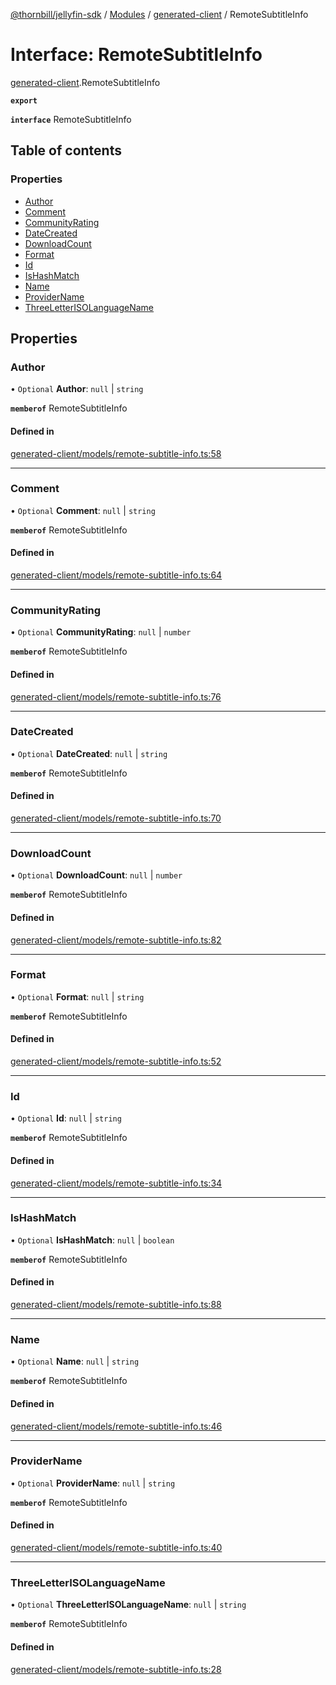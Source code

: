 [@thornbill/jellyfin-sdk](../README.md) / [Modules](../modules.md) / [generated-client](../modules/generated_client.md) / RemoteSubtitleInfo

# Interface: RemoteSubtitleInfo

[generated-client](../modules/generated_client.md).RemoteSubtitleInfo

**`export`**

**`interface`** RemoteSubtitleInfo

## Table of contents

### Properties

- [Author](generated_client.RemoteSubtitleInfo.md#author)
- [Comment](generated_client.RemoteSubtitleInfo.md#comment)
- [CommunityRating](generated_client.RemoteSubtitleInfo.md#communityrating)
- [DateCreated](generated_client.RemoteSubtitleInfo.md#datecreated)
- [DownloadCount](generated_client.RemoteSubtitleInfo.md#downloadcount)
- [Format](generated_client.RemoteSubtitleInfo.md#format)
- [Id](generated_client.RemoteSubtitleInfo.md#id)
- [IsHashMatch](generated_client.RemoteSubtitleInfo.md#ishashmatch)
- [Name](generated_client.RemoteSubtitleInfo.md#name)
- [ProviderName](generated_client.RemoteSubtitleInfo.md#providername)
- [ThreeLetterISOLanguageName](generated_client.RemoteSubtitleInfo.md#threeletterisolanguagename)

## Properties

### Author

• `Optional` **Author**: ``null`` \| `string`

**`memberof`** RemoteSubtitleInfo

#### Defined in

[generated-client/models/remote-subtitle-info.ts:58](https://github.com/thornbill/jellyfin-sdk-typescript/blob/21a118e/src/generated-client/models/remote-subtitle-info.ts#L58)

___

### Comment

• `Optional` **Comment**: ``null`` \| `string`

**`memberof`** RemoteSubtitleInfo

#### Defined in

[generated-client/models/remote-subtitle-info.ts:64](https://github.com/thornbill/jellyfin-sdk-typescript/blob/21a118e/src/generated-client/models/remote-subtitle-info.ts#L64)

___

### CommunityRating

• `Optional` **CommunityRating**: ``null`` \| `number`

**`memberof`** RemoteSubtitleInfo

#### Defined in

[generated-client/models/remote-subtitle-info.ts:76](https://github.com/thornbill/jellyfin-sdk-typescript/blob/21a118e/src/generated-client/models/remote-subtitle-info.ts#L76)

___

### DateCreated

• `Optional` **DateCreated**: ``null`` \| `string`

**`memberof`** RemoteSubtitleInfo

#### Defined in

[generated-client/models/remote-subtitle-info.ts:70](https://github.com/thornbill/jellyfin-sdk-typescript/blob/21a118e/src/generated-client/models/remote-subtitle-info.ts#L70)

___

### DownloadCount

• `Optional` **DownloadCount**: ``null`` \| `number`

**`memberof`** RemoteSubtitleInfo

#### Defined in

[generated-client/models/remote-subtitle-info.ts:82](https://github.com/thornbill/jellyfin-sdk-typescript/blob/21a118e/src/generated-client/models/remote-subtitle-info.ts#L82)

___

### Format

• `Optional` **Format**: ``null`` \| `string`

**`memberof`** RemoteSubtitleInfo

#### Defined in

[generated-client/models/remote-subtitle-info.ts:52](https://github.com/thornbill/jellyfin-sdk-typescript/blob/21a118e/src/generated-client/models/remote-subtitle-info.ts#L52)

___

### Id

• `Optional` **Id**: ``null`` \| `string`

**`memberof`** RemoteSubtitleInfo

#### Defined in

[generated-client/models/remote-subtitle-info.ts:34](https://github.com/thornbill/jellyfin-sdk-typescript/blob/21a118e/src/generated-client/models/remote-subtitle-info.ts#L34)

___

### IsHashMatch

• `Optional` **IsHashMatch**: ``null`` \| `boolean`

**`memberof`** RemoteSubtitleInfo

#### Defined in

[generated-client/models/remote-subtitle-info.ts:88](https://github.com/thornbill/jellyfin-sdk-typescript/blob/21a118e/src/generated-client/models/remote-subtitle-info.ts#L88)

___

### Name

• `Optional` **Name**: ``null`` \| `string`

**`memberof`** RemoteSubtitleInfo

#### Defined in

[generated-client/models/remote-subtitle-info.ts:46](https://github.com/thornbill/jellyfin-sdk-typescript/blob/21a118e/src/generated-client/models/remote-subtitle-info.ts#L46)

___

### ProviderName

• `Optional` **ProviderName**: ``null`` \| `string`

**`memberof`** RemoteSubtitleInfo

#### Defined in

[generated-client/models/remote-subtitle-info.ts:40](https://github.com/thornbill/jellyfin-sdk-typescript/blob/21a118e/src/generated-client/models/remote-subtitle-info.ts#L40)

___

### ThreeLetterISOLanguageName

• `Optional` **ThreeLetterISOLanguageName**: ``null`` \| `string`

**`memberof`** RemoteSubtitleInfo

#### Defined in

[generated-client/models/remote-subtitle-info.ts:28](https://github.com/thornbill/jellyfin-sdk-typescript/blob/21a118e/src/generated-client/models/remote-subtitle-info.ts#L28)
